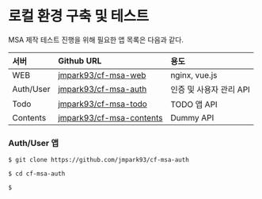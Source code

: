 # 로컬 환경 구축 및 테스트

 MSA 제작 테스트 진행을 위해 필요한 앱 목록은 다음과 같다. 

| 서버 | Github URL | 용도 |
| :--- | :--- | :--- |
| WEB | [jmpark93/cf-msa-web](https://github.com/jmpark93/cf-msa-web.git) | nginx, vue.js |
| Auth/User | [jmpark93/cf-msa-auth](https://github.com/jmpark93/cf-msa-auth.git) | 인증 및 사용자 관리 API |
| Todo | [jmpark93/cf-msa-todo](https://github.com/jmpark93/cf-msa-todo.git) | TODO 앱 API  |
| Contents | [jmpark93/cf-msa-contents](https://github.com/jmpark93/cf-msa-contents.git) | Dummy API |

### Auth/User 앱 

```text
$ git clone https://github.com/jmpark93/cf-msa-auth

$ cd cf-msa-auth

$ 
```

